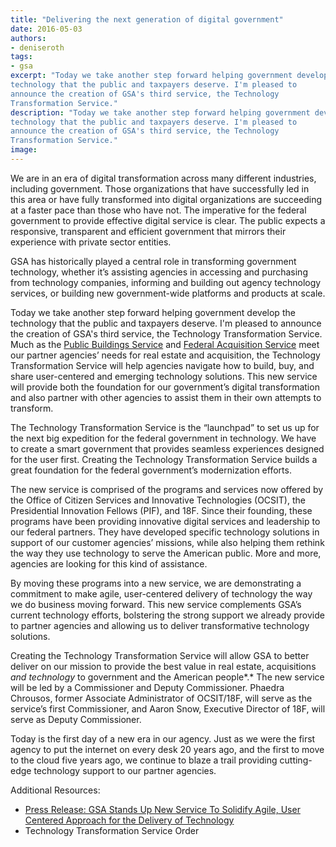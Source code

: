 ```yaml
---
title: "Delivering the next generation of digital government"
date: 2016-05-03
authors:
- deniseroth
tags:
- gsa
excerpt: "Today we take another step forward helping government develop the
technology that the public and taxpayers deserve. I'm pleased to
announce the creation of GSA's third service, the Technology
Transformation Service."
description: "Today we take another step forward helping government develop the
technology that the public and taxpayers deserve. I'm pleased to
announce the creation of GSA's third service, the Technology
Transformation Service."
image:
---
```


We are in an era of digital transformation across many different
industries, including government. Those organizations that have
successfully led in this area or have fully transformed into digital
organizations are succeeding at a faster pace than those who have not.
The imperative for the federal government to provide effective digital
service is clear. The public expects a responsive, transparent and
efficient government that mirrors their experience with private sector
entities.

GSA has historically played a central role in transforming government
technology, whether it’s assisting agencies in accessing and purchasing
from technology companies, informing and building out agency technology
services, or building new government-wide platforms and products at
scale.

Today we take another step forward helping government develop the
technology that the public and taxpayers deserve. I'm pleased to
announce the creation of GSA's third service, the Technology
Transformation Service. Much as the [Public Buildings
Service](http://www.gsa.gov/portal/content/104444) and [Federal
Acquisition Service](http://www.gsa.gov/portal/content/105080) meet our
partner agencies’ needs for real estate and acquisition, the Technology
Transformation Service will help agencies navigate how to build, buy,
and share user-centered and emerging technology solutions. This new
service will provide both the foundation for our government’s digital
transformation and also partner with other agencies to assist them in
their own attempts to transform.

The Technology Transformation Service is the “launchpad” to set us up
for the next big expedition for the federal government in technology. We
have to create a smart government that provides seamless experiences
designed for the user first. Creating the Technology Transformation
Service builds a great foundation for the federal government’s
modernization efforts.

The new service is comprised of the programs and services now offered by
the Office of Citizen Services and Innovative Technologies (OCSIT), the
Presidential Innovation Fellows (PIF), and 18F. Since their founding,
these programs have been providing innovative digital services and
leadership to our federal partners. They have developed specific
technology solutions in support of our customer agencies’ missions,
while also helping them rethink the way they use technology to serve the
American public. More and more, agencies are looking for this kind of
assistance.

By moving these programs into a new service, we are demonstrating a
commitment to make agile, user-centered delivery of technology the way
we do business moving forward. This new service complements GSA’s
current technology efforts, bolstering the strong support we already
provide to partner agencies and allowing us to deliver transformative
technology solutions.

Creating the Technology Transformation Service will allow GSA to better
deliver on our mission to provide the best value in real estate,
acquisitions *and technology* to government and the American people*.*
The new service will be led by a Commissioner and Deputy Commissioner.
Phaedra Chrousos, former Associate Administrator of OCSIT/18F, will
serve as the service’s first Commissioner, and Aaron Snow, Executive
Director of 18F, will serve as Deputy Commissioner.

Today is the first day of a new era in our agency. Just as we were the
first agency to put the internet on every desk 20 years ago, and the
first to move to the cloud five years ago, we continue to blaze a trail
providing cutting-edge technology support to our partner agencies.

Additional Resources:

-   [Press Release: GSA Stands Up New Service To Solidify Agile, User Centered Approach for the Delivery of Technology](http://www.gsa.gov/portal/content/129918)
-   Technology Transformation Service Order
